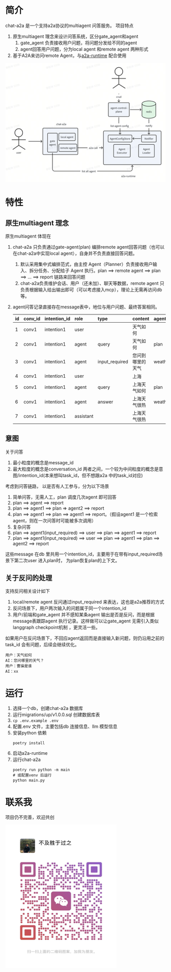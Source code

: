 # 简介

chat-a2a 是一个支持a2a协议的multiagent 问答服务。 项目特点

1. 原生multiagent 理念来设计问答系统，区分gate_agent和agent
    1. gate_agent 负责接收用户问题，将问题分发给不同的agent
    2. agent回答用户问题，分为local agent 和remote agent 两种形式
2. 基于A2A来访问remote Agent，与[a2a-runtime](https://github.com/qiankunli/a2a-runtime) 配合使用

<img src="assets/overview.png" alt="overview"/>

# 特性

## 原生multiagent 理念

原生multiagent 体现在

1. chat-a2a 只负责通过gate-agent(plan) 编排remote agent回答问题（也可以在chat-a2a中实现local agent），自身并不负责直接回答问题。
   1. 默认采用集中式编排范式，由主控 Agent（Planner）负责接收用户输入、拆分任务、分配给子 Agent 执行。plan ==> remote agent ==> plan ==> ... ==> report 链路来回答问题
   2. chat-a2a负责维护会话、用户（还未加）、聊天等数据，remote agent 只负责根据输入给出输出即可（可以考虑接入mcp），理论上无需再访问db等。
3. agent问答记录直接存在message表中，地位与用户问题、最终答案相同。

   |id|conv_id| intention_id|role|type|content|agent|
   |---|---|------------|---|---|---|---|
   |1|conv1| intention1 |user||天气如何||
   |2|conv1| intention1 |agent|query|天气如何|plan|
   |3|conv1| intention1 |agent|input_required|您问到哪里的天气|weather|
   |4|conv1| intention1 |user||上海||
   |5|conv1| intention1 |agent|query|上海天气如何|plan|
   |6|conv1| intention1 |agent|answer|上海天气很热|weather|
   |7|conv1| intention1 |assistant||上海天气很热||

## 意图

关于问答
1. 最小粒度的概念是message_id
2. 最大粒度的概念是conversation_id
两者之间，一个较为中间粒度的概念是意图/intention_id(本来想叫task_id，但不想跟a2a 中的task_id对应)

考虑到问答链路， 以是否有人工参与，分为以下场景
1. 简单问答，无需人工，plan 调度几次agent 即可回答
  1. plan ==> agent ==> report
  2. plan ==> agent1 ==> plan => agent2 ==> report 
  3. plan ==> agent1 ==> plan ==> agent1 ==> report。（假设agent1 是一个检索agent，则在一次问答时可能被多次调用）
2. 复杂问答
  1. plan ==> agent1(input_required) ==> user ==> plan ==> agent1 ==> report 
  2. plan ==> agent1(input_required) ==> user ==> plan ==> agent1 ==> plan ==> agent2 ==> report

这些message 在db 里共用一个intention_id，主要用于在带有input_required场景下第二次user 进入plan时， 为plan恢复plan的上下文。

## 关于反问的处理

支持反问相关设计如下

1. local/remote agent 反问通过input_required 来表达，这也是a2a推荐的方式
2. 反问场景下，用户两次输入的问题属于同一个intention_id
3. 用户/前端和gate_agent 并不感知某条agent 输出是否是反问，而是根据message表跟踪agent 执行记录。这样做可以让gate_agent
   无需引入类似langgraph checkpoint机制 ，更灵活一些。

如果用户在反问场景下，不回应agent返回而是直接输入新问题，则仍沿用之前的task_id 会有问题，后续会继续优化。

```
用户：天气如何
AI：您问哪里的天气？
用户：曹操是谁
AI：xx
```

# 运行

1. 选择一个db，创建chat-a2a 数据库
2. 运行migrations/up/v1.0.0.sql 创建数据库表
3. `cp .env.example .env`
4. 配置.env 文件，主要包括db 连接信息、llm 模型信息
5. 安装python 依赖
    ```
    poetry install
    ```
6. 启动a2a-runtime
7. 运行chat-a2a
    ```
    poetry run python -m main
    # 或配置venv 后运行
    python main.py
    ```

# 联系我

项目仍不完善，欢迎共创

<img src="assets/wechat-qrcode.jpg" alt="WeChat QR Code" width="350" height="450"/>